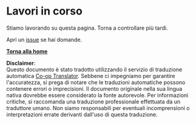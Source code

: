 <!--
CO_OP_TRANSLATOR_METADATA:
{
  "original_hash": "ea9f0804bd62f46d9808e953ec7fc459",
  "translation_date": "2025-08-25T20:59:39+00:00",
  "source_file": "_404.md",
  "language_code": "it"
}
-->
# Lavori in corso

Stiamo lavorando su questa pagina. Torna a controllare più tardi.

Apri un [issue](https://github.com/microsoft/Web-Dev-For-Beginners/issues/new/choose) se hai domande.

**[Torna alla home](../../../../../../..)**

**Disclaimer**:  
Questo documento è stato tradotto utilizzando il servizio di traduzione automatica [Co-op Translator](https://github.com/Azure/co-op-translator). Sebbene ci impegniamo per garantire l'accuratezza, si prega di notare che le traduzioni automatiche possono contenere errori o imprecisioni. Il documento originale nella sua lingua nativa dovrebbe essere considerato la fonte autorevole. Per informazioni critiche, si raccomanda una traduzione professionale effettuata da un traduttore umano. Non siamo responsabili per eventuali incomprensioni o interpretazioni errate derivanti dall'uso di questa traduzione.